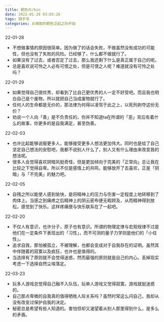 ```yaml
---
title: 朝色の/bin
date: 2022-01-28 03:03:26
tags: 随手写
categories: 从晴朗的朝色泛起之际开始
---
```


22-01-28

- 不想做事情的原因很简单。因为做了的话会失败，不做虽然没有成功的可能性，但也没有了失败的风险。已经够了，什么都不做就行了。
- 如果没有了过去，或者否定了过去，那么我还剩下什么是真正属于自己的呢。
- 总是喜欢说可怜之人必有可恨之处，但是可恨之人呢？难道就没有可怜之处吗？

22-01-29

- 如果觉得自己很优秀，却看到了比自己更优秀的人一定不好受吧。而且我也明白自己是个废物，所以就把自己当成废物就行了。
- 任何人的生命都是无价的，那法律为何得以凌驾于此之上，以死刑剥夺这份无价？
- 劝说一个人向「善」是不负责任的，你并不知道ta在所谓的「恶」背后有着什么的故事，你更多的是自我满足，甚至伪善。

22-02-03

- 也许比起能够说服更多人，能够接受更多人想法更加伟大。同时也是给了自己坚定自己想法的安慰吧，我都不说别人什么了，别人又有什么理由来改变我的想法呢。
- 很多人会觉得喜欢阴暗风挺奇怪，但是更加倾向于完美的「正常向」总让我在比较之下觉得自卑。所以不仅是感情上的共鸣，能够放开了去喜欢，正是「阴暗」与「不完美」的魅力吧。

22-02-05

- 自残之所以能使人感到愉快，是将精神上的压力与伤害一定程度上地转移到了肉体上。当感之到痛疼之后精神上的阴云密布便无暇顾及，从而精神得到放松，感觉到了快乐。这样疼痛便与快乐联系在了一起吧。

22-02-20

- 不仅人有意识，也许分子，原子也有意识。所谓的物理定律与宏观规律不过是他们在一定条件下表现出的「习性」，而不可测的量子力学则是他们的「小任性」。
- 追求自我，那怕被孤立，不被理解，也都会变成对于自我存在的证明。虽然其中伴随着的寂寞以及疯狂，也许也是值得的。
- 当选择有了原则就不会觉得迷惑，然而最强的原则就是自己的内心。丢掉现实考虑一下选择自然尘埃落定。

22-03-23

- 玩多人游戏总觉得自己融不入队伍，玩单人游戏又觉得寂寞。游戏就挺迷惑的。
- 自己那点卑微的自我真的值得牺牲人际关系吗？虽然时常这么问自己，我却从没有改变过保护自我的决定。
- 秘密总是希望有些人知道的。害怕但却又渴望着从别人那里得到什么，是多么的矛盾。
